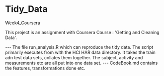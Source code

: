 # Tidy_Data
Week4_Coursera

This project is an assignment with Coursera Course : 'Getting and Cleaning Data'. 

--- The file run_analysis.R which can reproduce the tidy data. The script primarily executes from with the HCI HAR data directory. It        takes the train adn test data sets, collates them together. The subject, activity and measurements etc are all put into one data set. 
--- CodeBook.md contains the features, transformations done etc. 


